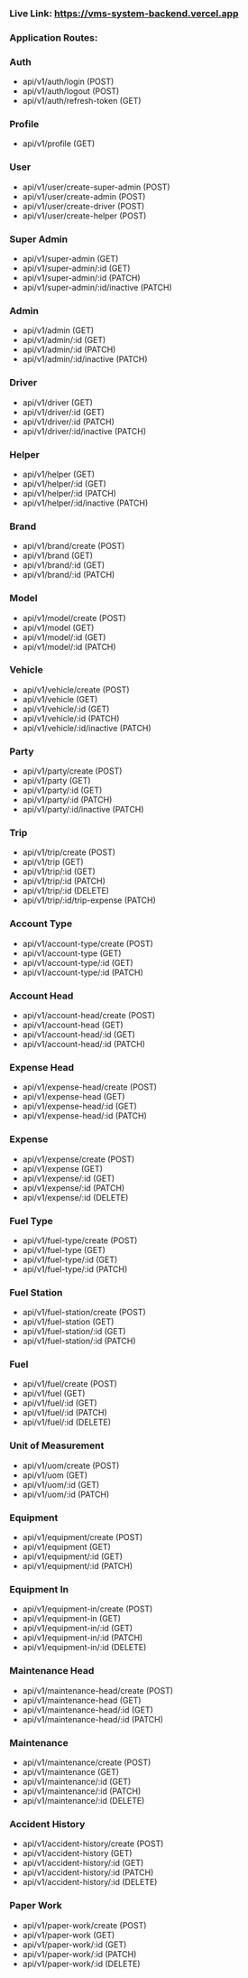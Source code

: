 ### Live Link: https://vms-system-backend.vercel.app


### Application Routes:

### Auth

- api/v1/auth/login (POST)
- api/v1/auth/logout (POST)
- api/v1/auth/refresh-token (GET)

### Profile

- api/v1/profile (GET)

### User

- api/v1/user/create-super-admin (POST)
- api/v1/user/create-admin (POST)
- api/v1/user/create-driver (POST)
- api/v1/user/create-helper (POST)

### Super Admin

- api/v1/super-admin (GET)
- api/v1/super-admin/:id (GET)
- api/v1/super-admin/:id (PATCH)
- api/v1/super-admin/:id/inactive (PATCH)

### Admin

- api/v1/admin (GET)
- api/v1/admin/:id (GET)
- api/v1/admin/:id (PATCH)
- api/v1/admin/:id/inactive (PATCH)

### Driver

- api/v1/driver (GET)
- api/v1/driver/:id (GET)
- api/v1/driver/:id (PATCH)
- api/v1/driver/:id/inactive (PATCH)

### Helper

- api/v1/helper (GET)
- api/v1/helper/:id (GET)
- api/v1/helper/:id (PATCH)
- api/v1/helper/:id/inactive (PATCH)

### Brand

- api/v1/brand/create (POST)
- api/v1/brand (GET)
- api/v1/brand/:id (GET)
- api/v1/brand/:id (PATCH)

### Model

- api/v1/model/create (POST)
- api/v1/model (GET)
- api/v1/model/:id (GET)
- api/v1/model/:id (PATCH)

### Vehicle

- api/v1/vehicle/create (POST)
- api/v1/vehicle (GET)
- api/v1/vehicle/:id (GET)
- api/v1/vehicle/:id (PATCH)
- api/v1/vehicle/:id/inactive (PATCH)

### Party

- api/v1/party/create (POST)
- api/v1/party (GET)
- api/v1/party/:id (GET)
- api/v1/party/:id (PATCH)
- api/v1/party/:id/inactive (PATCH)

### Trip

- api/v1/trip/create (POST)
- api/v1/trip (GET)
- api/v1/trip/:id (GET)
- api/v1/trip/:id (PATCH)
- api/v1/trip/:id (DELETE)
- api/v1/trip/:id/trip-expense (PATCH)

### Account Type

- api/v1/account-type/create (POST)
- api/v1/account-type (GET)
- api/v1/account-type/:id (GET)
- api/v1/account-type/:id (PATCH)

### Account Head

- api/v1/account-head/create (POST)
- api/v1/account-head (GET)
- api/v1/account-head/:id (GET)
- api/v1/account-head/:id (PATCH)

### Expense Head

- api/v1/expense-head/create (POST)
- api/v1/expense-head (GET)
- api/v1/expense-head/:id (GET)
- api/v1/expense-head/:id (PATCH)

### Expense

- api/v1/expense/create (POST)
- api/v1/expense (GET)
- api/v1/expense/:id (GET)
- api/v1/expense/:id (PATCH)
- api/v1/expense/:id (DELETE)

### Fuel Type

- api/v1/fuel-type/create (POST)
- api/v1/fuel-type (GET)
- api/v1/fuel-type/:id (GET)
- api/v1/fuel-type/:id (PATCH)

### Fuel Station

- api/v1/fuel-station/create (POST)
- api/v1/fuel-station (GET)
- api/v1/fuel-station/:id (GET)
- api/v1/fuel-station/:id (PATCH)

### Fuel

- api/v1/fuel/create (POST)
- api/v1/fuel (GET)
- api/v1/fuel/:id (GET)
- api/v1/fuel/:id (PATCH)
- api/v1/fuel/:id (DELETE)

### Unit of Measurement

- api/v1/uom/create (POST)
- api/v1/uom (GET)
- api/v1/uom/:id (GET)
- api/v1/uom/:id (PATCH)

### Equipment

- api/v1/equipment/create (POST)
- api/v1/equipment (GET)
- api/v1/equipment/:id (GET)
- api/v1/equipment/:id (PATCH)

### Equipment In

- api/v1/equipment-in/create (POST)
- api/v1/equipment-in (GET)
- api/v1/equipment-in/:id (GET)
- api/v1/equipment-in/:id (PATCH)
- api/v1/equipment-in/:id (DELETE)

### Maintenance Head

- api/v1/maintenance-head/create (POST)
- api/v1/maintenance-head (GET)
- api/v1/maintenance-head/:id (GET)
- api/v1/maintenance-head/:id (PATCH)

### Maintenance

- api/v1/maintenance/create (POST)
- api/v1/maintenance (GET)
- api/v1/maintenance/:id (GET)
- api/v1/maintenance/:id (PATCH)
- api/v1/maintenance/:id (DELETE)

### Accident History

- api/v1/accident-history/create (POST)
- api/v1/accident-history (GET)
- api/v1/accident-history/:id (GET)
- api/v1/accident-history/:id (PATCH)
- api/v1/accident-history/:id (DELETE)

### Paper Work

- api/v1/paper-work/create (POST)
- api/v1/paper-work (GET)
- api/v1/paper-work/:id (GET)
- api/v1/paper-work/:id (PATCH)
- api/v1/paper-work/:id (DELETE)

